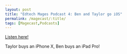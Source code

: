 ```yaml
---
layout: post
title: "Edtech Mages Podcast 4: Ben and Taylor go iOS"
permalink: /magecast/:title/
tags: [Magecast,Podcasts]
---
```

[Listen here!](https://www.edtechmage.com/edtech-mages-podcast/2018/2/4/episode-3-audio-and-video-what-z36pg)

Taylor buys an iPhone X, Ben buys an iPad Pro!